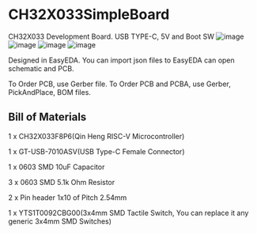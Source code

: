 # CH32X033SimpleBoard
CH32X033 Development Board. USB TYPE-C, 5V and Boot SW
![image](https://github.com/user-attachments/assets/563675d0-7389-49b3-af03-f42c798e86f2)
![image](https://github.com/user-attachments/assets/30a6af68-06b0-464f-8ef4-faa62f64f711)
![image](https://github.com/user-attachments/assets/b88c1f4a-eeb0-4915-a038-731a3a5c0894)
![image](https://github.com/user-attachments/assets/6b346b44-00cd-4b42-bbb0-72e15ddf20d5)

Designed in EasyEDA. 
You can import json files to EasyEDA can open schematic and PCB.

To Order PCB, use Gerber file.
To Order PCB and PCBA, use Gerber, PickAndPlace, BOM files.

## Bill of Materials
1 x CH32X033F8P6(Qin Heng RISC-V Microcontroller)

1 x GT-USB-7010ASV(USB Type-C Female Connector)

1 x 0603 SMD 10uF Capacitor

3 x 0603 SMD 5.1k Ohm Resistor

2 x Pin header 1x10 of Pitch 2.54mm

1 x YTS1T0092CBG00(3x4mm SMD Tactile Switch, You can replace it any generic 3x4mm SMD Switches)
